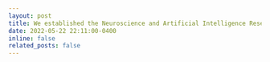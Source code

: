 ```yaml
---
layout: post
title: We established the Neuroscience and Artificial Intelligence Research Group (NAIRG) to foster a more innovative environment in a lab, concentrating on computational neuroscience and AI research
date: 2022-05-22 22:11:00-0400
inline: false
related_posts: false
---
```

